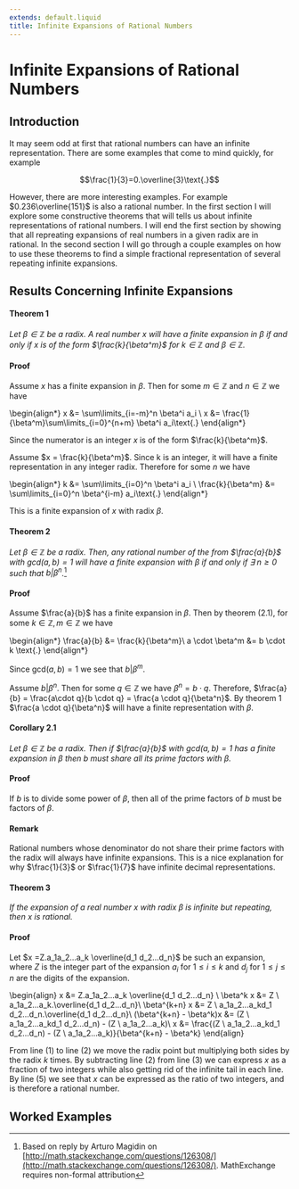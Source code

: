 ```yaml
---
extends: default.liquid
title: Infinite Expansions of Rational Numbers
---
```

# Infinite Expansions of Rational Numbers

## Introduction

It may seem odd at first that rational numbers can have an infinite representation. There are some examples that come to mind quickly, for example

$$\frac{1}{3}=0.\overline{3}\text{.}$$

However, there are more interesting examples. For example $0.236\overline{151}$ is also a rational number. In the first section I will explore some constructive theorems that will tells us about infinite representations of rational numbers. I will end the first section by showing that all repreating expansions of real numbers in a given radix are in rational. In the second section I will go through a couple examples on how to use these theorems to find a simple fractional representation of several repeating infinite expansions.

## Results Concerning Infinite Expansions

#### Theorem 1

<i>Let $\beta \in \mathbb{Z}$ be a radix. A real number $x$ will have a finite expansion in $\beta$ if and only if $x$ is of the form $\frac{k}{\beta^m}$ for $k \in \mathbb{Z}$ and $\beta \in \mathbb{Z}$.</i>

#### Proof

Assume $x$ has a finite expansion in $\beta$. Then for some $m \in \mathbb{Z}$ and $n \in \mathbb{Z}$ we have

\begin{align*}
x &= \sum\limits_{i=-m}^n \beta^i a_i \\
x &= \frac{1}{\beta^m}\sum\limits_{i=0}^{n+m} \beta^i a_i\text{.}
\end{align*}

Since the numerator is an integer $x$ is of the form  $\frac{k}{\beta^m}$.

Assume $x = \frac{k}{\beta^m}$. Since k is an integer, it will have a finite representation in any integer radix. Therefore for some $n$ we have

\begin{align*}
k &= \sum\limits_{i=0}^n \beta^i a_i \\
\frac{k}{\beta^m} &= \sum\limits_{i=0}^n \beta^{i-m} a_i\text{.}
\end{align*}

This is a finite expansion of $x$ with radix $\beta$.

#### Theorem 2

<i>Let $\beta \in \mathbb{Z}$ be a radix. Then, any rational number of the from $\frac{a}{b}$ with $\text{gcd}(a,b)=1$ will have a finite expansion with $\beta$ if and only if $\exists \ n \geq 0$ such that $b | \beta^n$.</i>[^1]

#### Proof

Assume $\frac{a}{b}$ has a finite expansion in $\beta$. Then by theorem (2.1), for some $k \in \mathbb{Z} , m \in \mathbb{Z}$ we have

\begin{align*}
\frac{a}{b} &= \frac{k}{\beta^m}\\
a \cdot \beta^m &= b \cdot k \text{.}
\end{align*}

Since $\text{gcd}(a,b)=1$ we see that $b | \beta^m$.

Assume $b | \beta^n$. Then for some $q \in \mathbb{Z}$ we have $\beta^n = b\cdot q$. Therefore, $\frac{a}{b} = \frac{a\cdot q}{b \cdot q} = \frac{a \cdot q}{\beta^n}$. By theorem 1 $\frac{a \cdot q}{\beta^n}$ will have a finite representation with $\beta$.

#### Corollary 2.1

<i>Let $\beta \in \mathbb{Z}$ be a radix. Then if $\frac{a}{b}$ with $\text{gcd}(a,b)=1$ has a finite expansion in $\beta$ then $b$ must share all its prime factors with $\beta$.</i>

#### Proof

If $b$ is to divide some power of $\beta$, then all of the prime factors of $b$ must be factors of $\beta$.

#### Remark

Rational numbers whose denominator do not share their prime factors with the radix will always have infinite expansions. This is a nice explanation for why $\frac{1}{3}$ or $\frac{1}{7}$ have infinite decimal representations.

#### Theorem 3

<i>If the expansion of a real number $x$ with radix $\beta$ is infinite but repeating, then $x$ is rational.</i>

#### Proof

Let $x =Z.a_1a_2...a_k \overline{d_1 d_2...d_n}$ be such an expansion, where $Z$ is the integer part of the expansion $a_i$ for $1 \leq i \leq k$ and $d_j$ for $1 \leq j \leq n$ are the digits of the expansion.

\begin{align}
x &= Z.a_1a_2...a_k \overline{d_1 d_2...d_n} \\
\beta^k x &= Z \ a_1a_2...a_k.\overline{d_1 d_2...d_n}\\
\beta^{k+n} x &= Z \ a_1a_2...a_kd_1 d_2...d_n.\overline{d_1 d_2...d_n}\\
(\beta^{k+n} - \beta^k)x &= (Z \ a_1a_2...a_kd_1 d_2...d_n) - (Z \ a_1a_2...a_k)\\
x &= \frac{(Z \ a_1a_2...a_kd_1 d_2...d_n) - (Z \ a_1a_2...a_k)}{\beta^{k+n} - \beta^k}
\end{align}

From line (1) to line (2) we move the radix point but multiplying both sides by the radix $k$ times. By subtracting line (2) from line (3) we can express $x$ as a fraction of two integers while also getting rid of the infinite tail in each line. By line (5) we see that $x$  can be expressed as the ratio of two integers, and is therefore a rational number.

## Worked Examples

[^1]:Based on reply by Arturo Magidin on [http://math.stackexchange.com/questions/126308/](http://math.stackexchange.com/questions/126308/). MathExchange requires non-formal attribution

